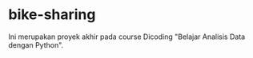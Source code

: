 # bike-sharing
Ini merupakan proyek akhir pada course Dicoding "Belajar Analisis Data dengan Python". 

